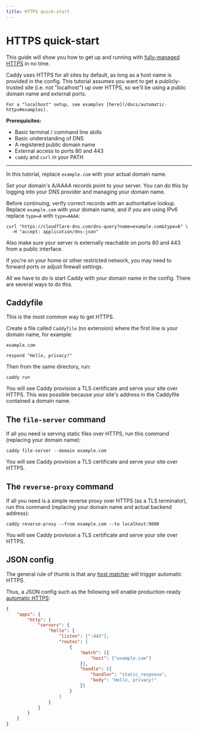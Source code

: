 ```yaml
---
title: HTTPS quick-start
---
```


# HTTPS quick-start

This guide will show you how to get up and running with [fully-managed HTTPS](/docs/automatic-https) in no time.

<aside class="tip">
	Caddy uses HTTPS for all sites by default, as long as a host name is provided in the config. This tutorial assumes you want to get a publicly-trusted site (i.e. not "localhost") up over HTTPS, so we'll be using a public domain name and external ports. 

	For a "localhost" setup, see examples [here](/docs/automatic-https#examples).
</aside>

**Prerequisites:**
- Basic terminal / command line skills
- Basic understanding of DNS
- A registered public domain name
- External access to ports 80 and 443
- `caddy` and `curl` in your PATH

---

In this tutorial, replace `example.com` with your actual domain name.

Set your domain's A/AAAA records point to your server. You can do this by logging into your DNS provider and managing your domain name.

Before continuing, verify correct records with an authoritative lookup. Replace `example.com` with your domain name, and if you are using IPv6 replace `type=A` with `type=AAAA`:

<pre><code class="cmd bash">curl "https://cloudflare-dns.com/dns-query?name=example.com&type=A" \
  -H "accept: application/dns-json"</code></pre>

Also make sure your server is externally reachable on ports 80 and 443 from a public interface.

<aside class="tip">If you're on your home or other restricted network, you may need to forward ports or adjust firewall settings.</aside>

All we have to do is start Caddy with your domain name in the config. There are several ways to do this.

## Caddyfile

This is the most common way to get HTTPS.

Create a file called `Caddyfile` (no extension) where the first line is your domain name, for example:

```caddy
example.com

respond "Hello, privacy!"
```

Then from the same directory, run:

<pre><code class="cmd bash">caddy run</code></pre>

You will see Caddy provision a TLS certificate and serve your site over HTTPS. This was possible because your site's address in the Caddyfile contained a domain name.


## The `file-server` command

If all you need is serving static files over HTTPS, run this command (replacing your domain name):

<pre><code class="cmd bash">caddy file-server --domain example.com</code></pre>

You will see Caddy provision a TLS certificate and serve your site over HTTPS.


## The `reverse-proxy` command

If all you need is a simple reverse proxy over HTTPS (as a TLS terminator), run this command (replacing your domain name and actual backend address):

<pre><code class="cmd bash">caddy reverse-proxy --from example.com --to localhost:9000</code></pre>

You will see Caddy provision a TLS certificate and serve your site over HTTPS.


## JSON config

The general rule of thumb is that any [host matcher](/docs/json/apps/http/servers/routes/match/host/) will trigger automatic HTTPS.

Thus, a JSON config such as the following will enable production-ready [automatic HTTPS](/docs/automatic-https):

```json
{
	"apps": {
		"http": {
			"servers": {
				"hello": {
					"listen": [":443"],
					"routes": [
						{
							"match": [{
								"host": ["example.com"]
							}],
							"handle": [{
								"handler": "static_response",
								"body": "Hello, privacy!"
							}]
						}
					]
				}
			}
		}
	}
}
```
